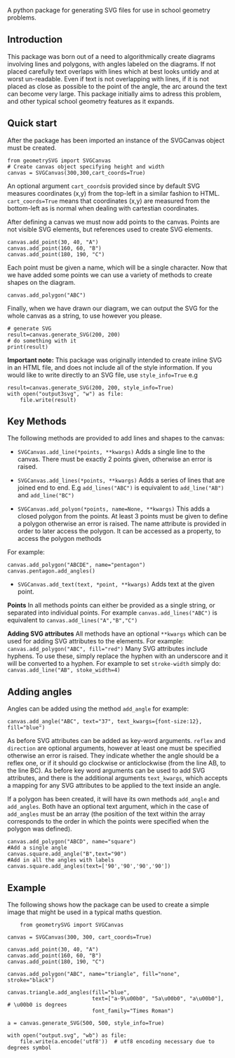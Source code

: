A python package for generating SVG files for use in school geometry problems. 
## Introduction
This package was born out of a need to algorithmically create diagrams involving lines and polygons, with angles labeled on the diagrams. If not placed carefully text overlaps with lines which at best looks untidy and at worst un-readable. Even if text is not overlapping with lines, if it is not placed as close as possible to the point of the angle, the arc around the text can become very large. This package initially aims to adress this problem, and other typical school geometry features as it expands.
## Quick start
After the package has been imported an instance of the SVGCanvas object must be created. 

    from geometrySVG import SVGCanvas
    # Create canvas object specifying height and width
    canvas = SVGCanvas(300,300,cart_coords=True)

An optional argument `cart_coords`is provided since by default SVG measures coordinates (x,y) from the top-left in a similar fashion to HTML. `cart_coords=True` means that coordinates (x,y) are measured from the bottom-left as is normal when dealing with cartestian coordinates. 

After defining a canvas we must now add points to the canvas. Points are not visible SVG elements, but references used to create SVG elements. 

    canvas.add_point(30, 40, "A")
    canvas.add_point(160, 60, "B")
    canvas.add_point(180, 190, "C")

Each point must be given a name, which will be a single character. Now that we have added some points we can use a variety of methods to create shapes on the diagram.

    canvas.add_polygon("ABC")

Finally, when we have drawn our diagram, we can output the SVG for the whole canvas as a string, to use however you please.

    # generate SVG 
    result=canvas.generate_SVG(200, 200)
    # do something with it
    print(result)

**Important note:** This package was originally intended to create inline SVG in an HTML file, and does not include all of the style information. If you would like to write directly to an SVG file, use `style_info=True` e.g

    result=canvas.generate_SVG(200, 200, style_info=True)
    with open("output3svg", "w") as file:
        file.write(result)

## Key Methods
The following methods are provided to add lines and shapes to the canvas:

* `SVGCanvas.add_line(*points, **kwargs)` Adds a single line to the canvas. There must be exactly 2 points given, otherwise an error is raised.
* `SVGCanvas.add_lines(*points, **kwargs)` Adds a series of lines that are joined end to end. E.g `add_lines("ABC")` is equivalent to `add_line("AB")` and `add_line("BC")`

* `SVGCanvas.add_polyon(*points, name=None, **kwargs)` This adds a closed polygon from the points. At least 3 points must be given to define a polygon otherwise an error is raised. The name attribute is provided in order to later access the polygon. It can be accessed as a property, to access the polygon methods

For example:

    canvas.add_polygon("ABCDE", name="pentagon")
    canvas.pentagon.add_angles()

* `SVGCanvas.add_text(text, *point, **kwargs)` Adds text at the given point.  

**Points**
In all methods points can either be provided as a single string, or separated into individual points. For example
`canvas.add_lines("ABC")` is equivalent to `canvas.add_lines("A","B","C")`

**Adding SVG attributes**
All methods have an optional `**kwargs` which can be used for adding SVG attributes to the elements. For example:
`canvas.add_polygon("ABC", fill="red")`
Many SVG attributes include hyphens. To use these, simply replace the hyphen with an underscore and it will be converted to a hyphen. For example to set `stroke-width` simply do:
`canvas.add_line("AB", stoke_width=4)` 

## Adding angles
Angles can be added using the method `add_angle` for example:

    canvas.add_angle("ABC", text="37", text_kwargs={font-size:12}, fill="blue")
As before SVG attributes can be added as key-word arguments. `reflex` and `direction` are optional arguments, however at least one must be specified otherwise an error is raised. They indicate whether the angle should be a reflex one, or if it should go clockwise or anticlockwise (from the line AB, to the line BC). As before key word arguments can be used to add SVG attributes, and there is the additional arguments `text_kwargs`, which accepts a mapping for any SVG attributes to be applied to the text inside an angle.

If a polygon has been created, it will have its own methods `add_angle` and `add_angles`.  Both have an optional text argument, which in the case of `add_angles` must be an array (the position of the text within the array corresponds to the order in which the points were specified when the polygon was defined).

    canvas.add_polygon("ABCD", name="square")
    #Add a single angle
    canvas.square.add_angle("B",text="90")
	#Add in all the angles with labels
	canvas.square.add_angles(text=['90','90','90','90'])
    

## Example
The following shows how the package can be used to create a simple image that might be used in a typical maths question.

        from geometrySVG import SVGCanvas
    
    canvas = SVGCanvas(300, 300, cart_coords=True)
    
    canvas.add_point(30, 40, "A")
    canvas.add_point(160, 60, "B")
    canvas.add_point(180, 190, "C")
    
    canvas.add_polygon("ABC", name="triangle", fill="none", stroke="black")
    
    canvas.triangle.add_angles(fill="blue",
                               text=["a-9\u00b0", "5a\u00b0", "a\u00b0"],  # \u00b0 is degrees
                               font_family="Times Roman")
    
    a = canvas.generate_SVG(500, 500, style_info=True)
    
    with open("output.svg", "wb") as file:
        file.write(a.encode('utf8'))  # utf8 encoding necessary due to degrees symbol
